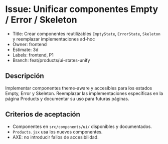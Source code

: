 # Issue: Unificar componentes Empty / Error / Skeleton

- Title: Crear componentes reutilizables `EmptyState`, `ErrorState`, `Skeleton` y reemplazar implementaciones ad-hoc
- Owner: frontend
- Estimate: 3d
- Labels: frontend, P1
- Branch: feat/products/ui-states-unify

## Descripción
Implementar componentes theme-aware y accesibles para los estados Empty, Error y Skeleton. Reemplazar las implementaciones específicas en la página Products y documentar su uso para futuras páginas.

## Criterios de aceptación
- Componentes en `src/components/ui/` disponibles y documentados.
- `Products.jsx` usa los nuevos componentes.
- AXE: no introducir fallos de accesibilidad.
